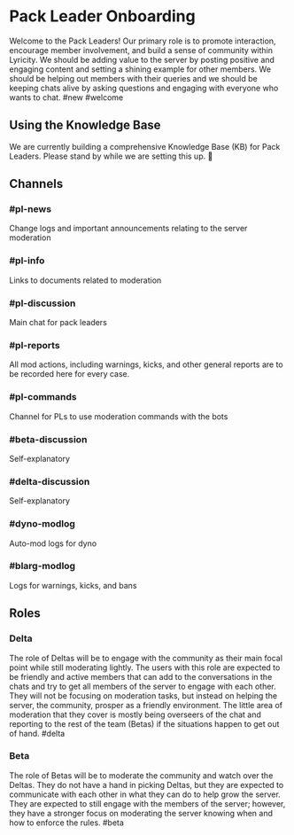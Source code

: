 # Pack Leader Onboarding
Welcome to the Pack Leaders! Our primary role is to promote interaction, encourage member involvement, and build a sense of community within Lyricity. We should be adding value to the server by posting positive and engaging content and setting a shining example for other members. We should be helping out members with their queries and we should be keeping chats alive by asking questions and engaging with everyone who wants to chat.
#new #welcome

## Using the Knowledge Base

We are currently building a comprehensive Knowledge Base (KB) for Pack Leaders. Please stand by while we are setting this up. 💝 

## Channels

### #pl-news

Change logs and important announcements relating to the server moderation

### #pl-info

Links to documents related to moderation

### #pl-discussion

Main chat for pack leaders

### #pl-reports

All mod actions, including warnings, kicks, and other general reports are to be recorded here for every case.

### #pl-commands

Channel for PLs to use moderation commands with the bots

### #beta-discussion

Self-explanatory

### #delta-discussion

Self-explanatory

### #dyno-modlog

Auto-mod logs for dyno

### #blarg-modlog

Logs for warnings, kicks, and bans


## Roles

### Delta

The role of Deltas will be to engage with the community as their main focal point while still moderating lightly. The users with this role are expected to be friendly and active members that can add to the conversations in the chats and try to get all members of the server to engage with each other. 
They will not be focusing on moderation tasks, but instead on helping the server, the community, prosper as a friendly environment. The little area of moderation that they cover is mostly being overseers of the chat and reporting to the rest of the team (Betas) if the situations happen to get out of hand.
#delta

### Beta

The role of Betas will be to moderate the community and watch over the Deltas. They do not have a hand in picking Deltas, but they are expected to communicate with each other in what they can do to help grow the server. They are expected to still engage with the members of the server; however, they have a stronger focus on moderating the server knowing when and how to enforce the rules.
#beta
